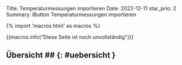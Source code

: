 Title: Temperaturmessungen importieren
Date: 2022-12-11
star_prio: 2
Summary: iButton Temperaturmessungen importieren

{% import 'macros.html' as macros %}


{{macros.info("Diese Seite ist noch unvollständig")}}

## Übersicht ## {: #uebersicht }

